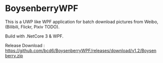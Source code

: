 # BoysenberryWPF
This is a UWP like WPF application for batch download pictures from Weibo, (Bilibili, Flickr, Pixiv TODO). 

Build with .NetCore 3 & WPF.

Release Download : https://github.com/bcd6/BoysenberryWPF/releases/download/v1.2/Boysenberry.zip

